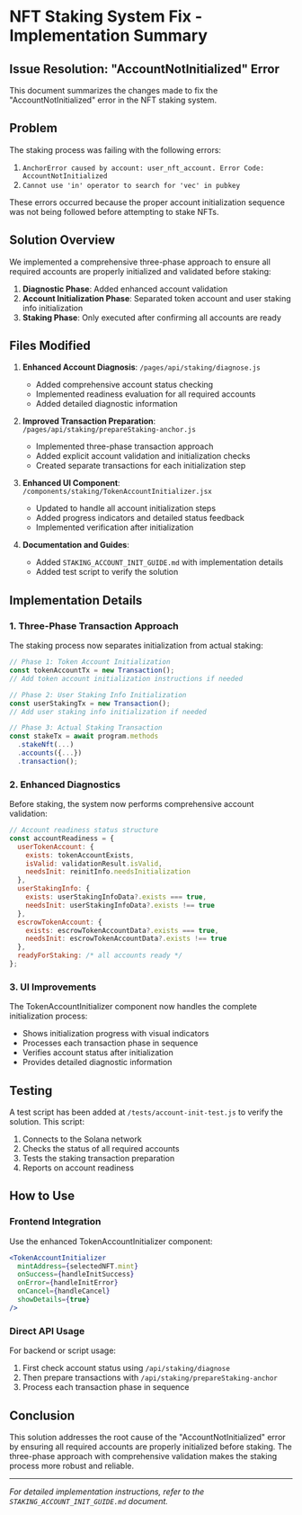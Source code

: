 # NFT Staking System Fix - Implementation Summary

## Issue Resolution: "AccountNotInitialized" Error

This document summarizes the changes made to fix the "AccountNotInitialized" error in the NFT staking system.

## Problem

The staking process was failing with the following errors:

1. `AnchorError caused by account: user_nft_account. Error Code: AccountNotInitialized`
2. `Cannot use 'in' operator to search for 'vec' in pubkey`

These errors occurred because the proper account initialization sequence was not being followed before attempting to stake NFTs.

## Solution Overview

We implemented a comprehensive three-phase approach to ensure all required accounts are properly initialized and validated before staking:

1. **Diagnostic Phase**: Added enhanced account validation
2. **Account Initialization Phase**: Separated token account and user staking info initialization
3. **Staking Phase**: Only executed after confirming all accounts are ready

## Files Modified

1. **Enhanced Account Diagnosis**: `/pages/api/staking/diagnose.js`
   - Added comprehensive account status checking
   - Implemented readiness evaluation for all required accounts
   - Added detailed diagnostic information

2. **Improved Transaction Preparation**: `/pages/api/staking/prepareStaking-anchor.js`
   - Implemented three-phase transaction approach
   - Added explicit account validation and initialization checks
   - Created separate transactions for each initialization step

3. **Enhanced UI Component**: `/components/staking/TokenAccountInitializer.jsx`
   - Updated to handle all account initialization steps
   - Added progress indicators and detailed status feedback
   - Implemented verification after initialization

4. **Documentation and Guides**:
   - Added `STAKING_ACCOUNT_INIT_GUIDE.md` with implementation details
   - Added test script to verify the solution

## Implementation Details

### 1. Three-Phase Transaction Approach

The staking process now separates initialization from actual staking:

```javascript
// Phase 1: Token Account Initialization
const tokenAccountTx = new Transaction();
// Add token account initialization instructions if needed

// Phase 2: User Staking Info Initialization
const userStakingTx = new Transaction();
// Add user staking info initialization if needed

// Phase 3: Actual Staking Transaction
const stakeTx = await program.methods
  .stakeNft(...)
  .accounts({...})
  .transaction();
```

### 2. Enhanced Diagnostics

Before staking, the system now performs comprehensive account validation:

```javascript
// Account readiness status structure
const accountReadiness = {
  userTokenAccount: {
    exists: tokenAccountExists,
    isValid: validationResult.isValid,
    needsInit: reinitInfo.needsInitialization
  },
  userStakingInfo: {
    exists: userStakingInfoData?.exists === true,
    needsInit: userStakingInfoData?.exists !== true
  },
  escrowTokenAccount: {
    exists: escrowTokenAccountData?.exists === true, 
    needsInit: escrowTokenAccountData?.exists !== true
  },
  readyForStaking: /* all accounts ready */
};
```

### 3. UI Improvements

The TokenAccountInitializer component now handles the complete initialization process:

- Shows initialization progress with visual indicators
- Processes each transaction phase in sequence
- Verifies account status after initialization
- Provides detailed diagnostic information

## Testing

A test script has been added at `/tests/account-init-test.js` to verify the solution. This script:

1. Connects to the Solana network
2. Checks the status of all required accounts
3. Tests the staking transaction preparation
4. Reports on account readiness

## How to Use

### Frontend Integration

Use the enhanced TokenAccountInitializer component:

```jsx
<TokenAccountInitializer
  mintAddress={selectedNFT.mint}
  onSuccess={handleInitSuccess}
  onError={handleInitError}
  onCancel={handleCancel}
  showDetails={true}
/>
```

### Direct API Usage

For backend or script usage:

1. First check account status using `/api/staking/diagnose`
2. Then prepare transactions with `/api/staking/prepareStaking-anchor`
3. Process each transaction phase in sequence

## Conclusion

This solution addresses the root cause of the "AccountNotInitialized" error by ensuring all required accounts are properly initialized before staking. The three-phase approach with comprehensive validation makes the staking process more robust and reliable.

---

*For detailed implementation instructions, refer to the `STAKING_ACCOUNT_INIT_GUIDE.md` document.*